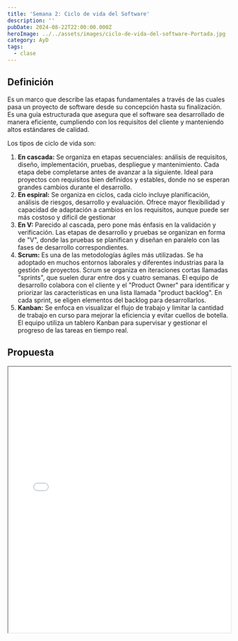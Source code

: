```yaml
---
title: 'Semana 2: Ciclo de vida del Software'
description: ''
pubDate: 2024-08-22T22:00:00.000Z
heroImage: ../../assets/images/ciclo-de-vida-del-software-Portada.jpg
category: AyD
tags:
  - clase
---
```


## Definición

Es un marco que describe las etapas fundamentales a través de las cuales pasa un proyecto de software desde su concepción hasta su finalización. Es una guía estructurada que asegura que el software sea desarrollado de manera eficiente, cumpliendo con los requisitos del cliente y manteniendo altos estándares de calidad.

Los tipos de ciclo de vida son:

1.  **En cascada:** Se organiza en etapas secuenciales: análisis de requisitos, diseño, implementación, pruebas, despliegue y mantenimiento. Cada etapa debe completarse antes de avanzar a la siguiente. Ideal para proyectos con requisitos bien definidos y estables, donde no se esperan grandes cambios durante el desarrollo.
2.  **En espiral:** Se organiza en ciclos, cada ciclo incluye planificación, análisis de riesgos, desarrollo y evaluación. Ofrece mayor flexibilidad y capacidad de adaptación a cambios en los requisitos, aunque puede ser más costoso y difícil de gestionar
3.  **En V:** Parecido al cascada, pero pone más énfasis en la validación y verificación. Las etapas de desarrollo y pruebas se organizan en forma de "V", donde las pruebas se planifican y diseñan en paralelo con las fases de desarrollo correspondientes.
4.  **Scrum:** Es una de las metodologías ágiles más utilizadas. Se ha adoptado en muchos entornos laborales y diferentes industrias para la gestión de proyectos. Scrum se organiza en iteraciones cortas llamadas "sprints", que suelen durar entre dos y cuatro semanas. El equipo de desarrollo colabora con el cliente y el "Product Owner" para identificar y priorizar las características en una lista llamada "product backlog". En cada sprint, se eligen elementos del backlog para desarrollarlos.
5.  **Kanban:** Se enfoca en visualizar el flujo de trabajo y limitar la cantidad de trabajo en curso para mejorar la eficiencia y evitar cuellos de botella. El equipo utiliza un tablero Kanban para supervisar y gestionar el progreso de las tareas en tiempo real.

## Propuesta

<iframe src="/docs/Propuesta de Proyecto AyD.pdf" width="100%" height="600px" loading="lazy"></iframe>
